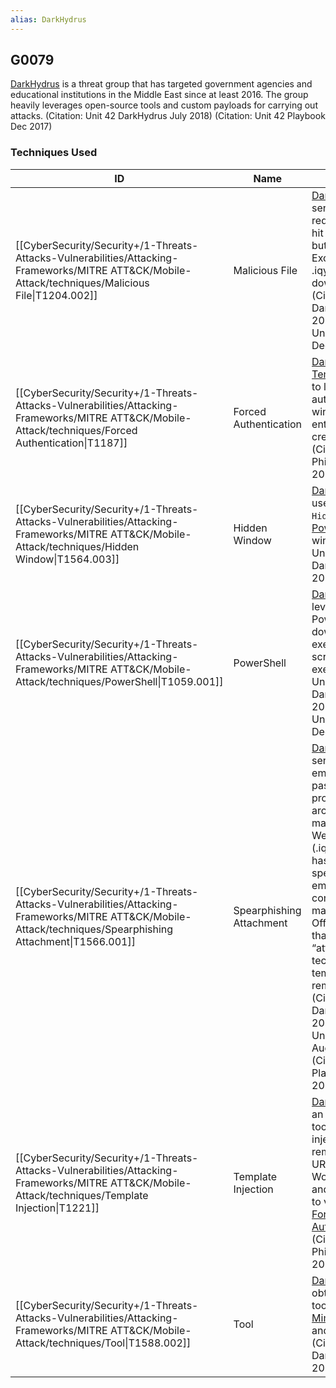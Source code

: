 ```yaml
---
alias: DarkHydrus
---
```


## G0079

[DarkHydrus](https://attack.mitre.org/groups/G0079) is a threat group that has targeted government agencies and educational institutions in the Middle East since at least 2016. The group heavily leverages open-source tools and custom payloads for carrying out attacks. (Citation: Unit 42 DarkHydrus July 2018) (Citation: Unit 42 Playbook Dec 2017)


### Techniques Used

| ID | Name | Use |
| --- | --- | --- |
| [[CyberSecurity/Security+/1-Threats-Attacks-Vulnerabilities/Attacking-Frameworks/MITRE ATT&CK/Mobile-Attack/techniques/Malicious File\|T1204.002]] | Malicious File | [DarkHydrus](https://attack.mitre.org/groups/G0079) has sent malware that required users to hit the enable button in Microsoft Excel to allow an .iqy file to be downloaded.(Citation: Unit 42 DarkHydrus July 2018)(Citation: Unit 42 Playbook Dec 2017) |
| [[CyberSecurity/Security+/1-Threats-Attacks-Vulnerabilities/Attacking-Frameworks/MITRE ATT&CK/Mobile-Attack/techniques/Forced Authentication\|T1187]] | Forced Authentication | [DarkHydrus](https://attack.mitre.org/groups/G0079) used [Template Injection](https://attack.mitre.org/techniques/T1221) to launch an authentication window for users to enter their credentials.(Citation: Unit 42 Phishery Aug 2018) |
| [[CyberSecurity/Security+/1-Threats-Attacks-Vulnerabilities/Attacking-Frameworks/MITRE ATT&CK/Mobile-Attack/techniques/Hidden Window\|T1564.003]] | Hidden Window | [DarkHydrus](https://attack.mitre.org/groups/G0079) has used <code>-WindowStyle Hidden</code> to conceal [PowerShell](https://attack.mitre.org/techniques/T1059/001) windows. (Citation: Unit 42 DarkHydrus July 2018) |
| [[CyberSecurity/Security+/1-Threats-Attacks-Vulnerabilities/Attacking-Frameworks/MITRE ATT&CK/Mobile-Attack/techniques/PowerShell\|T1059.001]] | PowerShell | [DarkHydrus](https://attack.mitre.org/groups/G0079) leveraged PowerShell to download and execute additional scripts for execution.(Citation: Unit 42 DarkHydrus July 2018)(Citation: Unit 42 Playbook Dec 2017) |
| [[CyberSecurity/Security+/1-Threats-Attacks-Vulnerabilities/Attacking-Frameworks/MITRE ATT&CK/Mobile-Attack/techniques/Spearphishing Attachment\|T1566.001]] | Spearphishing Attachment | [DarkHydrus](https://attack.mitre.org/groups/G0079) has sent spearphishing emails with password-protected RAR archives containing malicious Excel Web Query files (.iqy). The group has also sent spearphishing emails that contained malicious Microsoft Office documents that use the “attachedTemplate” technique to load a template from a remote server.(Citation: Unit 42 DarkHydrus July 2018)(Citation: Unit 42 Phishery Aug 2018)(Citation: Unit 42 Playbook Dec 2017) |
| [[CyberSecurity/Security+/1-Threats-Attacks-Vulnerabilities/Attacking-Frameworks/MITRE ATT&CK/Mobile-Attack/techniques/Template Injection\|T1221]] | Template Injection | [DarkHydrus](https://attack.mitre.org/groups/G0079) used an open-source tool, Phishery, to inject malicious remote template URLs into Microsoft Word documents and then sent them to victims to enable [Forced Authentication](https://attack.mitre.org/techniques/T1187).(Citation: Unit 42 Phishery Aug 2018) |
| [[CyberSecurity/Security+/1-Threats-Attacks-Vulnerabilities/Attacking-Frameworks/MITRE ATT&CK/Mobile-Attack/techniques/Tool\|T1588.002]] | Tool | [DarkHydrus](https://attack.mitre.org/groups/G0079) has obtained and used tools such as [Mimikatz](https://attack.mitre.org/software/S0002), [Empire](https://attack.mitre.org/software/S0363), and [Cobalt Strike](https://attack.mitre.org/software/S0154).(Citation: Unit 42 DarkHydrus July 2018) |
